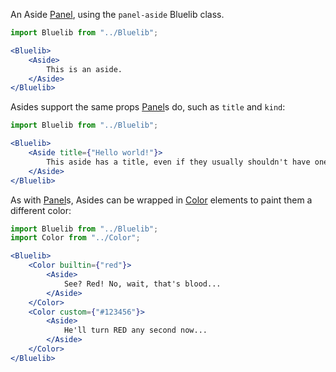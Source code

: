 An Aside [Panel](#panel), using the `panel-aside` Bluelib class.

```jsx
import Bluelib from "../Bluelib";

<Bluelib>
    <Aside>
        This is an aside.
    </Aside>
</Bluelib>
```

Asides support the same props [Panel](#panel)s do, such as `title` and `kind`:

```jsx
import Bluelib from "../Bluelib";

<Bluelib>
    <Aside title={"Hello world!"}>
        This aside has a title, even if they usually shouldn't have one.
    </Aside>
</Bluelib>
```

As with [Panel](#panel)s, Asides can be wrapped in [Color](#color) elements to paint them a different color:

```jsx
import Bluelib from "../Bluelib";
import Color from "../Color";

<Bluelib>
    <Color builtin={"red"}>
        <Aside>
            See? Red! No, wait, that's blood...
        </Aside>
    </Color>
    <Color custom={"#123456"}>
        <Aside>
            He'll turn RED any second now...
        </Aside>
    </Color>
</Bluelib>
```
